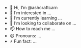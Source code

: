 - 👋 Hi, I’m @ashcraftcarn
- 👀 I’m interested in ...
- 🌱 I’m currently learning ...
- 💞️ I’m looking to collaborate on ...
- 📫 How to reach me ...
- 😄 Pronouns: ...
- ⚡ Fun fact: ...

<!---
ashcraftcarn/ashcraftcarn is a ✨ special ✨ repository because its `README.md` (this file) appears on your GitHub profile.
You can click the Preview link to take a look at your changes.
--->
